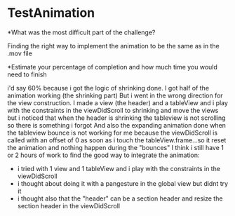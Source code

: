 # TestAnimation

*What was the most difficult part of the challenge?

Finding the right way to implement the animation to be the same as in the .mov file

*Estimate your percentage of completion and how much time you would need to finish

i'd say 60% because i got the logic of shrinking done. I got half of the animation working (the shrinking part)
But i went in the wrong direction for the view construction. I made a view (the header) and a tableView and i play with the constraints in the viewDidScroll to shrinking and move the views but i noticed that when the header is shrinking the tableview is not scrolling so there is something i forgot
And also the expanding animation done when the tableview bounce is not working for me because the viewDidScroll is called with an offset of 0 as soon as i touch the tableView.frame...so it reset the animation and nothing happen during the "bounces"
I think i still have 1 or 2 hours of work to find the good way to integrate the animation:
- i tried with 1 view and 1 tableView and i play with the constraints in the viewDidScroll
- i thought about doing it with a pangesture in the global view but didnt try it
- i thought also that the "header" can be a section header and resize the section header in the viewDidScroll
